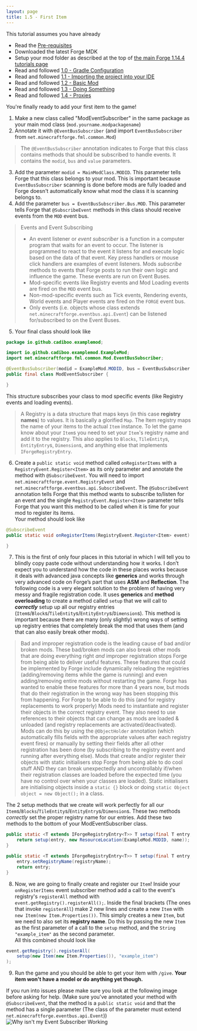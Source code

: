 ```yaml
---
layout: page
title: 1.5 - First Item
---
```

This tutorial assumes you have already
- Read the [Pre-requisites](/tutorials/Pre-requisites)
- Downloaded the latest Forge MDK
- Setup your mod folder as described at the top of [the main Forge 1.14.4 tutorials page](/tutorials/1.14.4/forge/)
- Read and followed [1.0 - Gradle Configuration](../1.0-gradle-configuration/)
- Read and followed [1.1 - Importing the project into your IDE](../1.1-importing-project/)
- Read and followed [1.2 - Basic Mod](../1.2-basic-mod/)
- Read and followed [1.3 - Doing Something](../1.3-doing-something/)
- Read and followed [1.4 - Proxies](../1.4-proxies/)

You're finally ready to add your first item to the game!

1) Make a new class called "ModEventSubscriber" in the same package as your main mod class (`mod.yourname.modpackagename`)  
2) Annotate it with `@EventBusSubscriber` (and import `EventBusSubscriber` from `net.minecraftforge.fml.common.Mod`)  
> The `@EventBusSubscriber` annotation indicates to Forge that this class contains methods that should be subscribed to handle events. It contains the `modid`, `bus` and `value` parameters.  
3) Add the parameter `modid = MainModClass.MODID`. This parameter tells Forge that this class belongs to your mod. This is important because `EventBusSubscriber` scanning is done before mods are fully loaded and Forge doesn't automatically know what mod the class it is scanning belongs to.  
4) Add the parameter `bus = EventBusSubscriber.Bus.MOD`. This parameter tells Forge that `@SubscribeEvent` methods in this class should receive events from the `MOD` event bus.  
> Events and Event Subscribing  
> - An event listener or *event subscriber* is a function in a computer program that waits for an event to occur. The listener is programmed to react to the event it listens for and execute logic based on the data of that event. Key press handlers or mouse click handlers are examples of event listeners. Mods *subscribe* methods to events that Forge posts to run their own logic and influence the game. These events are run on Event Buses.  
> - Mod-specific events like Registry events and Mod Loading events are fired on the `MOD` event bus.  
> - Non-mod-specific events such as Tick events, Rendering events, World events and Player events are fired on the `FORGE` event bus.  
> - Only events (i.e. objects whose class extends `net.minecraftforge.eventbus.api.Event`) can be listened for/subscribed to on the Event Buses.  
5) Your final class should look like
```java
package io.github.cadiboo.examplemod;

import io.github.cadiboo.examplemod.ExampleMod;
import net.minecraftforge.fml.common.Mod.EventBusSubscriber;

@EventBusSubscriber(modid = ExampleMod.MODID, bus = EventBusSubscriber.Bus.MOD)
public final class ModEventSubscriber {

}
```
This structure subscribes your class to mod specific events (like Registry events and loading events).  
> A Registry is a data structure that maps keys (in this case **registry names**) to values. It is basically a glorified `Map`. The Item registry maps the name of your items to the actual `Item` instance. To let the game know about your `Item`s you need to set your `Item`'s registry name and add it to the registry. This also applies to `Blocks`, `TileEntity`s, `EntityEntry`s, `Dimension`s, and anything else that implements `IForgeRegistryEntry`.  
6) Create a `public static void` method called `onRegisterItems` with a `RegistryEvent.Register<Item>` as its only parameter and annotate the method with `@SubscribeEvent`. You will need to import `net.minecraftforge.event.RegistryEvent` and `net.minecraftforge.eventbus.api.SubscribeEvent`. The `@SubscribeEvent` annotation tells Forge that this method wants to subscribe to/listen for an event and the single `RegistryEvent.Register<Item>` parameter tells Forge that you want this method to be called when it is time for your mod to register its items.  
Your method should look like
```java
@SubscribeEvent
public static void onRegisterItems(RegistryEvent.Register<Item> event) {

}
```
7) This is the first of only four places in this tutorial in which I will tell you to blindly copy paste code without understanding how it works. I don’t expect you to understand how the code in these places works because it deals with advanced java concepts like **generics** and works through very advanced code on Forge’s part that uses **ASM** and **Reflection**. The following code is a very elegant solution to the problem of having very messy and fragile registration code. It uses **generics** and **method overloading** to create a method called `setup` that we will call to ***correctly*** setup up all our registry entries (`Item`s/`Block`s/`TileEntity`s/`EntityEntry`s/`Dimension`s). This method is important because there are many (only slightly) wrong ways of setting up registry entries that completely break the mod that uses them (and that can also easily break other mods).  
> Bad and improper registration code is the leading cause of bad and/or broken mods. These bad/broken mods can also break other mods that are doing everything right *and* improper registration stops Forge from being able to deliver useful features. These features that could be implemented by Forge include dynamically reloading the registries (adding/removing items while the game is running) and even adding/removing entire mods without restarting the game. Forge has wanted to enable these features for more than 4 years now, but mods that do their registration in the wrong way has been stopping this from happening. For Forge to be able to do this (and for registry replacements to work properly) Mods need to instantiate and register their objects in the correct registry event. They also need to use references to their objects that can change as mods are loaded & unloaded (and registry replacements are activated/deactivated). Mods can do this by using the `@ObjectHolder` annotation (which automatically fills fields with the appropriate values after each registry event fires) or manually by setting their fields after all other registration has been done (by subscribing to the registry event and running after everything else). Mods that create and/or register their objects with static initialisers stop Forge from being able to do cool stuff AND they can break unexpectedly and uncontrollably if/when their registration classes are loaded before the expected time (you have no control over when your classes are loaded). Static initialisers are initialising objects inside a `static {}` block or doing `static Object object = new Object();` in a class.  

The 2 setup methods that we create will work perfectly for all our `Item`s/`Blocks`/`TileEntity`s/`EntityEntry`s/`Dimension`s. These two methods *correctly* set the proper registry name for our entries. Add these two methods to the bottom of your ModEventSubscriber class.
```java
public static <T extends IForgeRegistryEntry<T>> T setup(final T entry, final String name) {
	return setup(entry, new ResourceLocation(ExampleMod.MODID, name));
}

public static <T extends IForgeRegistryEntry<T>> T setup(final T entry, final ResourceLocation registryName) {
	entry.setRegistryName(registryName);
	return entry;
}
```
8) Now, we are going to finally create and register our `Item`! Inside your `onRegisterItems` event subscriber method add a call to the event's registry's `registerAll` method with `event.getRegistry().registerAll();`. Inside the final brackets (The ones that invoke `registerAll`) make 2 new lines and create a new `Item` with `new Item(new Item.Properties())`. This simply creates a new `Item`, but we need to also set its **registry name**. Do this by passing the new `Item` as the first parameter of a call to the `setup` method, and the `String` `"example_item"` as the second parameter.  
All this combined should look like
```java
event.getRegistry().registerAll(
	setup(new Item(new Item.Properties()), "example_item")
);
```
9) Run the game and you should be able to get your item with `/give`. **Your item won't have a model or do anything yet though.**  

If you run into issues please make sure you look at the following image before asking for help. (Make sure you've annotated your method with `@SubscribeEvent`, that the method is a `public static void` and that the method has a single parameter (The class of the parameter must extend `net.minecraftforge.eventbus.api.Event`))  
![Why isn't my Event Subscriber Working](/eventsubscriber.png "Why isn't my Event Subscriber Working")
